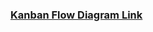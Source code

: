 ### [Kanban Flow Diagram Link](https://drive.google.com/open?id=1SLqUhXPjp5z9waSNI2ctwWYGN-1zWMQMus372Ciks_A)
